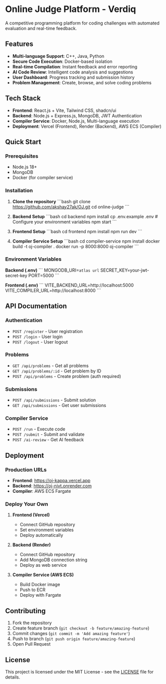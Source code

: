 # Online Judge Platform - Verdiq

A competitive programming platform for coding challenges with automated evaluation and real-time feedback.

## Features

- **Multi-language Support**: C++, Java, Python
- **Secure Code Execution**: Docker-based isolation
- **Real-time Compilation**: Instant feedback and error reporting
- **AI Code Review**: Intelligent code analysis and suggestions
- **User Dashboard**: Progress tracking and submission history
- **Problem Management**: Create, browse, and solve coding problems

## Tech Stack

- **Frontend**: React.js + Vite, Tailwind CSS, shadcn/ui
- **Backend**: Node.js + Express.js, MongoDB, JWT Authentication
- **Compiler Service**: Docker, Node.js, Multi-language execution
- **Deployment**: Vercel (Frontend), Render (Backend), AWS ECS (Compiler)

## Quick Start

### Prerequisites
- Node.js 18+
- MongoDB
- Docker (for compiler service)

### Installation

1. **Clone the repository**
\`\`\`bash
git clone https://github.com/akshay27ak/OJ.git
cd online-judge
\`\`\`

2. **Backend Setup**
\`\`\`bash
cd backend
npm install
cp .env.example .env  # Configure your environment variables
npm start
\`\`\`

3. **Frontend Setup**
\`\`\`bash
cd frontend
npm install
npm run dev
\`\`\`

4. **Compiler Service Setup**
\`\`\`bash
cd compiler-service
npm install
docker build -t oj-compiler .
docker run -p 8000:8000 oj-compiler
\`\`\`

### Environment Variables

**Backend (.env)**
\`\`\`
MONGODB_URI=`atlas url`
SECRET_KEY=your-jwt-secret-key
PORT=5000
\`\`\`

**Frontend (.env)**
\`\`\`
VITE_BACKEND_URL=http://localhost:5000
VITE_COMPILER_URL=http://localhost:8000
\`\`\`

## API Documentation

### Authentication
- `POST /register` - User registration
- `POST /login` - User login
- `POST /logout` - User logout

### Problems
- `GET /api/problems` - Get all problems
- `GET /api/problems/:id` - Get problem by ID
- `POST /api/problems` - Create problem (auth required)

### Submissions
- `POST /api/submissions` - Submit solution
- `GET /api/submissions` - Get user submissions

### Compiler Service
- `POST /run` - Execute code
- `POST /submit` - Submit and validate
- `POST /ai-review` - Get AI feedback

## Deployment

### Production URLs
- **Frontend**: https://oj-kappa.vercel.app
- **Backend**: https://oj-nivt.onrender.com
- **Compiler**: AWS ECS Fargate

### Deploy Your Own

1. **Frontend (Vercel)**
   - Connect GitHub repository
   - Set environment variables
   - Deploy automatically

2. **Backend (Render)**
   - Connect GitHub repository
   - Add MongoDB connection string
   - Deploy as web service

3. **Compiler Service (AWS ECS)**
   - Build Docker image
   - Push to ECR
   - Deploy with Fargate

## Contributing

1. Fork the repository
2. Create feature branch (`git checkout -b feature/amazing-feature`)
3. Commit changes (`git commit -m 'Add amazing feature'`)
4. Push to branch (`git push origin feature/amazing-feature`)
5. Open Pull Request

## License

This project is licensed under the MIT License - see the [LICENSE](LICENSE) file for details.

